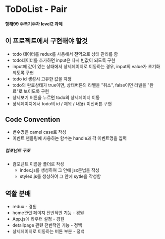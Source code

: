 # ToDoList - Pair
#### 항해99 주특기주차 level2 과제


## 이 프로젝트에서 구현해야 할것
- todo 데이터를 redux를 사용해서 전역으로 상태 관리를 함
- todo데이터를 추가하면 input은 다시 빈값이 되도록 구현
- input에 값이 있는 상태에서 상세페이지로 이동하는 경우, input의 value가 초기화 되도록 구현
- todo id 생성시 고유한 값을 지정
- todo의 완료상태가 true이면, 상태버튼의 라벨을 "취소", false이면 라벨을 "완료"로 보이도록 구현
- 상세보기 버튼을 누르면 todo의 상세페이지 이동
- 상세페이지에서 todo의 id / 제목 / 내용/ 이전버튼 구현


## Code Convention
- 변수명은 camel case로 작성
- 이벤트 핸들링에 사용하는 함수는 handle과 각 이벤트명을 입력
##### 컴포넌트 구조
- 컴포넌트 이름을 폴더로 작성
  - index.js를 생성하여 그 안에 jsx문법을 작성
  - styled.js를 생성하여 그 안에 sytle을 작성함

## 역활 분배
- redux - 경원
- home관련 페이지 전반적인 기능 - 경원
- App.js에 라우터 설정 - 경원
- detailpage 관련 전반적인 기능 - 정백
- 상세페이지로 이동하는 버튼 부분 - 정백